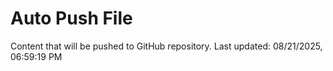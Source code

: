 # Auto Push File

Content that will be pushed to GitHub repository.
Last updated: 08/21/2025, 06:59:19 PM